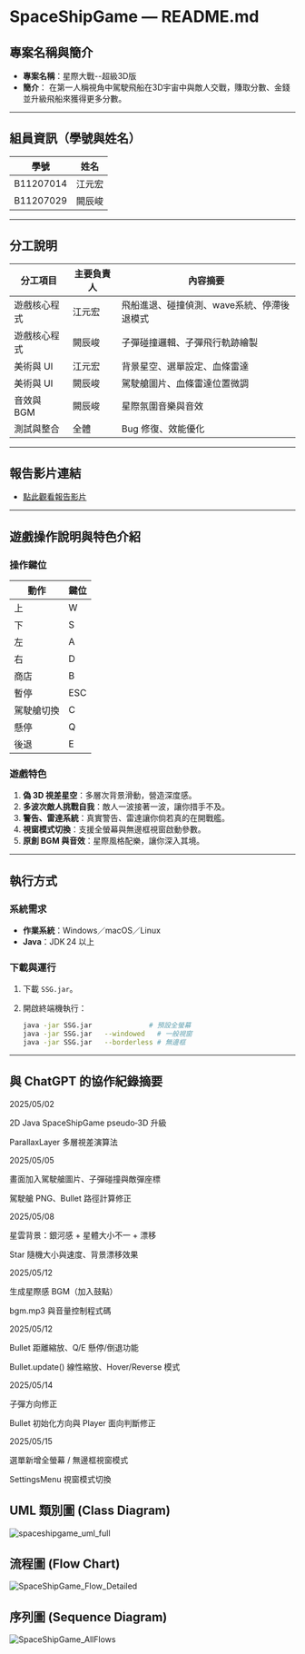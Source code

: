 # SpaceShipGame — README.md

## 專案名稱與簡介

* **專案名稱**：星際大戰--超級3D版
* **簡介**：
在第一人稱視角中駕駛飛船在3D宇宙中與敵人交戰，賺取分數、金錢並升級飛船來獲得更多分數。

---

## 組員資訊（學號與姓名）

| 學號      | 姓名   |
| ------- | ------- |
| B11207014 | 江元宏 |
| B11207029 | 闕辰峻 |

---

## 分工說明

| 分工項目    | 主要負責人   | 內容摘要 |
| ------- | ------- | --------------- |
| 遊戲核心程式 | 江元宏 | 飛船進退、碰撞偵測、wave系統、停滯後退模式|
| 遊戲核心程式 | 闕辰峻 | 子彈碰撞邏輯、子彈飛行軌跡繪製 |
| 美術與 UI  | 江元宏 | 背景星空、選單設定、血條雷達 |
| 美術與 UI  | 闕辰峻 | 駕駛艙圖片、血條雷達位置微調 |
| 音效與 BGM | 闕辰峻 | 星際氛圍音樂與音效 |
| 測試與整合 | 全體 | Bug 修復、效能優化 |

---

## 報告影片連結

* [點此觀看報告影片](https://youtu.be/0yFFdqXaYN0)

---

## 遊戲操作說明與特色介紹

### 操作鍵位

| 動作    | 鍵位 |
| ------- | ------- |
|  上       |  W   |
|  下       |  S   |
|  左       |  A   |
|  右       |  D   |
|  商店     |  B   |
|  暫停     |  ESC |
| 駕駛艙切換|  C   |
|  懸停     |  Q   |
|  後退     |  E   |


### 遊戲特色

1. **偽 3D 視差星空**：多層次背景滑動，營造深度感。
2. **多波次敵人挑戰自我**：敵人一波接著一波，讓你措手不及。
3. **警告、雷達系統**：真實警告、雷達讓你倘若真的在開戰艦。
4. **視窗模式切換**：支援全螢幕與無邊框視窗啟動參數。
5. **原創 BGM 與音效**：星際風格配樂，讓你深入其境。

---

## 執行方式

### 系統需求

* **作業系統**：Windows／macOS／Linux
* **Java**：JDK 24 以上

### 下載與運行

1. 下載 `SSG.jar`。
2. 開啟終端機執行：

   ```bash
   java -jar SSG.jar              # 預設全螢幕
   java -jar SSG.jar   --windowed   # 一般視窗
   java -jar SSG.jar   --borderless # 無邊框
   ```

---

## 與 ChatGPT 的協作紀錄摘要



2025/05/02

2D Java SpaceShipGame pseudo‑3D 升級

ParallaxLayer 多層視差演算法

2025/05/05

畫面加入駕駛艙圖片、子彈碰撞與敵彈座標

駕駛艙 PNG、Bullet 路徑計算修正

2025/05/08

星雲背景：銀河感 + 星體大小不一 + 漂移

Star 隨機大小與速度、背景漂移效果

2025/05/12

生成星際感 BGM（加入鼓點）

bgm.mp3 與音量控制程式碼

2025/05/12

Bullet 距離縮放、Q/E 懸停/倒退功能

Bullet.update() 線性縮放、Hover/Reverse 模式

2025/05/14

子彈方向修正

Bullet 初始化方向與 Player 面向判斷修正

2025/05/15

選單新增全螢幕 / 無邊框視窗模式

SettingsMenu 視窗模式切換


## UML 類別圖 (Class Diagram)

![spaceshipgame_uml_full](https://github.com/user-attachments/assets/d0915e38-7005-4aa5-909d-48291da06d54)


## 流程圖 (Flow Chart)

![SpaceShipGame_Flow_Detailed](https://github.com/user-attachments/assets/0cf5c8a5-6fb6-4cec-a953-c40f8ddeb17d)

## 序列圖 (Sequence Diagram)

![SpaceShipGame_AllFlows](https://github.com/user-attachments/assets/78416ea5-518e-46c5-b849-96c24ca14b05)

